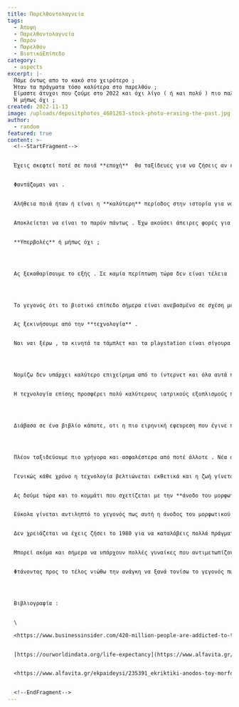 ```yaml
---
title: Παρελθοντολαγνεία
tags:
  - Άποψη
  - Παρελθοντολαγνεία
  - Παρόν
  - Παρελθόν
  - ΒιοτικόΕπίπεδο
category:
  - aspects
excerpt: |-
  Πάμε όντως απο το κακό στο χειρότερο ; 
  Ήταν τα πράγματα τόσο καλύτερα στο παρελθόν ; 
  Είμαστε άτυχοι που ζούμε στο 2022 και όχι λίγο ( ή και πολύ ) πιο παλιά ; 
  Ή μήπως όχι ; 
created: 2022-11-13
image: /uploads/depositphotos_4681263-stock-photo-erasing-the-past.jpg
author:
  - random
featured: true
content: >-
  <!--StartFragment-->


  Έχεις σκεφτεί ποτέ σε ποιά **εποχή**  θα ταξίδευες για να ζήσεις αν είχες μια χρονομηχανή η οποία δούλευε έτσι όπως μας τις παρουσιάζουν στις ταινίες ; 


  Φαντάζομαι ναι .


  Αλήθεια ποιά ήταν ή είναι η **καλύτερη** περίοδος στην ιστορία για να **ζήσει** κανείς ; 


  Αποκλείεται να είναι το παρόν πάντως . Έχω ακούσει άπειρες φορές για το *πόσο άσχημη είναι η εποχή που ζούμε και πως παλιά τα πράγματα ήταν καλύτερα* . Ότι σήμερα *τα προβλήματα είναι χιλιάδες και μακάρι τα πράγματα να ήταν όπως παλιά* . 


  **Υπερβολές** ή μήπως όχι ;




  Ας ξεκαθαρίσουμε το εξής . Σε καμία περίπτωση τώρα δεν είναι τέλεια . Τέλεια βασικά δεν ήταν ποτέ και δεν πρόκειται να γίνει και πότε . Αλλά έχω την αίσθηση πως αυτό δεν σημαίνει πως δεν είναι και καλύτερα από ότι ποτέ άλλοτε . 




  Το γεγονός ότι το βιοτικό επίπεδο σήμερα είναι ανεβασμένο σε σχέση με ότι ήταν παλιά νομίζω ότι οφείλεται κυρίως σε δύο αίτια . Την εκθετική ανάπτυξη της τεχνολογίας και την συνεχή άνοδο του μορφωτικού επιπέδου . 


  Ας ξεκινήσουμε από την **τεχνολογία** .


  Ναι ναι ξέρω , τα κινητά τα τάμπλετ και τα playstation είναι σίγουρα κάποιοι από τους λόγους που τα παιδιά βγαίνουν λιγότερο από το σπίτι τους και όντως είναι πάρα πολλές οι περιπτώσεις που προκαλούν εθισμό *(σύμφωνα με μια έρευνα του πανεπιστημίου του Hong Kong , το 6% το παγκόσμιου πληθυσμού είναι εθισμένο στο ίντερνετ)* . Παρόλα αυτά κανείς δεν πρέπει να παραβλέπει αυτά που μας έχει προσφέρει η τεχνολογία τα τελευταία χρόνια τα οποία έχω την αίσθηση ότι υπερκαλύπτουν τα προβλήματα που μας έχει δημιουργήσει. 




  Νομίζω δεν υπάρχει καλύτερο επιχείρημα από το ίντερνετ και όλα αυτά που μας έχει προσφέρει . Την επικοινωνία με ανθρώπους πολύ μακριά από σένα ; Την παροχή όλης αυτής της γνώσης ; Την πρόσβαση σε μουσική , ταινίες , σειρές και γενικότερα στην προβολή της τέχνης ; Τις online αγορές ; Θα μπορούσα αλήθεια να γράφω για ώρες και το ξέρουμε όλοι αυτό . 


  Η τεχνολογία επίσης προσφέρει πολύ καλύτερους ιατρικούς εξοπλισμούς που μας αυξάνουν συνεχώς το προσδόκιμο ζωής *(έχει αυξηθεί παγκοσμίως κατα 6 χρόνια μόνο τα τελευταία 22 χρόνια)* , προσφέρουν καλύτερες ιατρικές επεμβάσεις σε σχέση με το παρελθόν  και έχει σιγουρέψει ότι αν ζεις σε μια ανεπτυγμένη τεχνολογικά χώρα οι πιθανότητες να πεθάνεις απο μια μόλυνση ή στην γέννα σου είναι ελάχιστες. 




  Διάβασα σε ένα βιβλίο κάποτε, οτι η πιο ειρηνική εφευρεση που έγινε ποτέ είναι η πυρηνική βόμβα. Αν ξεπεράσουμε την ειρωνεία οτι ένα όπλο το οποίο έχει στοιχίσει την ζωή σε τουλάχιστον 130.000 ανθρώπους ( έως και 226.000 ) μπορεί να χαρακτηριστεί έτσι , ίσως βρούμε την λογική σκέψη πίσω από αυτήν την άποψη . Η πυρηνική βόμβα έκανε τον πόλεμο πολυ πιο επικίνδυνο και ασύμμετρο από ποτέ αλλοτε . Από τότε που ήμουν παιδάκι , μας λέγανε για τον φόβο ενός πυρηνικού πολέμου που θα κατέστρεφε την γη . Με όλο αυτό θέλω να καταλήξω οτι πλεόν συμβαίνουν πολύ λιγότεροι πόλεμοι από ότι στο παρελθόν και πολλοι λιγότεροι άνθρωποι χάνουν την ζωή τους στο πεδίο της μάχης .




  Πλέον ταξιδεύουμε πιο γρήγορα και ασφαλέστερα από ποτέ άλλοτε . Νέα αεροπλάνα , αυτοκινητα και τρένα έχουν αλλάξει εντελώς τις δυνατότητες μεταφοράς , κάνοντας αυτό το κομμάτι πολύ πιο εύκολο και προσιτό από ότι παλιά . 


  Γενικώς κάθε χρόνο η τεχνολογία βελτιώνεται εκθετικά και η ζωή γίνεται όλο και πιο εύκολη και σωματικά ξεκούραστη ( αν και αρκετά πιο σύνθετη ) . 


  Ας δούμε τώρα και το κομμάτι που σχετίζεται με την **άνοδο του μορφωτικού επιπέδου** . Εδώ σε αντίθεση με την τεχνολογία δεν χρειάζεται να ανατρέξουμε και πολύ παλιά για να δούμε σημαντικές διαφορές . Πλέον πολλοί περισσότεροι άνθρωποι τελειώνουν την δευτεροβάθμια εκπαίδευση σε σχέση με το παρελθόν . Το ίδιο μάλιστα ισχύει και για την τριτοβάθμια εκπαίδευση που σχεδόν οι διπλάσιοι άνθρωποι αποφοιτούν από μια σχολή σε σχέση με είκοσι χρόνια πριν *(σύμφωνα με την eurostat σε μια έρευνα του 2017)* . 


  Εύκολα γίνεται αντιληπτό το γεγονός πως αυτή η άνοδος του μορφωτικού επιπέδου δεν οδηγεί μόνο στο να έχουμε πιο πολλούς και καλύτερους μηχανικούς , γιατρούς και ψυχολόγους  από ότι παλιά . Η διεύρυνση του πνευματικού ορίζοντα οδηγεί στην καταπολέμηση των στερεοτύπων και του ρατσισμού . Προφανώς και υπάρχουν πολυάριθμα φαινόμενα ρατσισμού στις μέρες μας αλλά σε καμία περίπτωση δεν μπορούν ούτε καν να συγκριθούν με αυτά που συνέβησαν πριν από χρόνια .  


  Δεν χρειάζεται να έχεις ζήσει το 1980 για να καταλάβεις πολλά πράγματα . Απλά μπορούμε να δούμε μια ταινια του τότε ή να διαβάσουμε ένα άρθρο μιας παλιάς εφημερίδας . Ομοφοβία απέναντι σε ομοφυλόφιλους , τρανς άτομα , σεξισμός απέναντι σε γυναίκες , ρατσισμός απέναντι σε μαύρους και δεν συμαζεύεται . Δεν είναι ότι ο κόσμος τότε ήταν κακός . Απλά αυτά ήταν τα προτυπα με τα οποία μεγάλωναν τα παιδιά καθώς και το μορφωτικό επίπεδο ήταν πολύ πιο χαμηλό από ότι τώρα . 


  Μπορεί ακόμα και σήμερα να υπάρχουν πολλές γυναίκες που αντιμετωπίζουν προβλήματα κατα την διάρκεια της εύρεσης εργασίας αλλά είναι πολύ πιο εύκολο από ότι θα ήταν παλιά να βρουν μια δουλειά . Πλέον το 2022 , είναι επίσης πολύ πιο εύκολο ένας άνθρωπος να δηλώσει ότι δεν είναι straight ,  κάτι που ένα παιδί το 1980 δεν μπορούσε ούτε καν να το φανταστεί . Τα ίδια ισχύουν και για περιπτώσεις φυλετικού ρατσισμού , εμφάνισης ( κιλά , ύψος κλπ. ) και για πολλές άλλες περιπτώσεις . Για όλα αυτά , η άνοδος του μορφωτικού επιπέδου έπαιξε καθοριστικό ρόλο . 


  Φτάνοντας προς το τέλος νιώθω την ανάγκη να ξανά τονίσω το γεγονός πως δεν έχω παραισθήσεις και γνωρίζω πολύ καλά ότι τα πράγματα δεν είναι όπως θα έπρεπε . Αυτό που πιστεύω , είναι οτι σε γενικές γραμμές , τα πράγματα στον κόσμο πηγαίνουν προς το  καλύτερο και δεν υπάρχει κανένας λόγος να αναπολούμε το παρελθόν και να νιώθουμε αδικημένοι που γεννηθήκαμε σήμερα και όχι πριν απο 20 - 100 - 1000 χρόνια . Δεν είναι μόνο αχαριστία απέναντι στην ανθρωπότητα και σε όλα όσα έχει καταφέρει τα τελευταία χρόνια , αλλά και προσβολή απέναντι σε μειονότητες (και μη) και σε όλα αυτά που έχουν υποστεί . 




  Βιβλιογραφία : 


  \

  <https://www.businessinsider.com/420-million-people-are-addicted-to-the-internet-study-2014-12>


  [https://ourworldindata.org/life-expectancy](https://www.alfavita.gr/ekpaideysi/235391_ekriktiki-anodos-toy-morfotikoy-epipedoy-ton-ellinon-kai-pio-poly-ton-ellinidon)


  <https://www.alfavita.gr/ekpaideysi/235391_ekriktiki-anodos-toy-morfotikoy-epipedoy-ton-ellinon-kai-pio-poly-ton-ellinidon>


  <!--EndFragment-->
---
```

